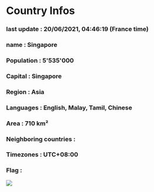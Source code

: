 # Country  Infos
### last update : 20/06/2021, 04:46:19 (France time)

### name : Singapore
### Population : 5'535'000
### Capital : Singapore
### Region : Asia
### Languages : English, Malay, Tamil, Chinese
### Area : 710 km²
### Neighboring countries : 
### Timezones : UTC+08:00

### Flag :
![](https://restcountries.eu/data/sgp.svg)